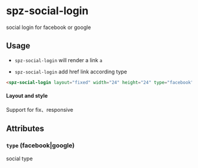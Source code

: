 # spz-social-login

social login for facebook or google

## Usage

-  `spz-social-login` will render a link `a`

-  `spz-social-login` add href link according type

```html
<spz-social-login layout="fixed" width="24" height="24" type="facebook" spz-if="${data.login_setting[type]}"></spz-social-login>
```
#### Layout and style

Support for fix、responsive

## Attributes

### `type` (facebook|google)

social type
